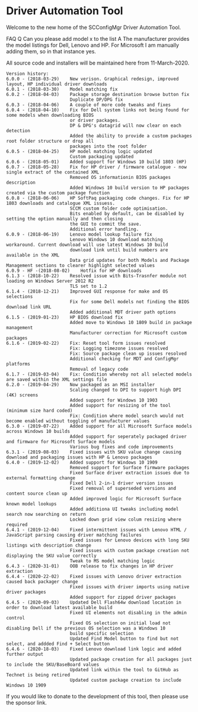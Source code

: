 # Driver Automation Tool

Welcome to the new home of the SCConfigMgr Driver Automation Tool.

FAQ
Q Can you please add model x to the list
A The manufacturer provides the model listings for Dell, Lenovo and HP. For Microsoft I am manually adding them, so in that instance yes.

All source code and installers will be maintained here from 11-March-2020. 

    Version history:
	6.0.0 - (2018-03-29)	New verison. Graphical redesign, improved layout, HP individual driver downloads
	6.0.1 - (2018-03-30)	Model matching fix
	6.0.2 - (2018-04-03)	Package storage destination browse button fix
							Duplicate DP/DPG fix
	6.0.3 - (2018-04-06)	A couple of more code tweaks and fixes
	6.0.4 - (2018-04-10)	Fix for Dell system links not being found for some models when downloading BIOS 
							or driver packages.
							DP & DPG's datagrid will now clear on each detection
							Added the ability to provide a custom packages root folder structure or drop all
							packages into the root folder
	6.0.5 - (2018-04-25)	HP model matching logic updated
							Custom packaging updated
	6.0.6 - (2018-05-01)	Added support for Windows 10 build 1803 (HP)
	6.0.7 - (2018-05-28)	Fix for HP driver / firmware catalogue - now single extract of the contained XML
							Removed OS informationin BIOS packages description
							Added Windows 10 build version to HP packages created via the custom package function 
	6.0.8 - (2018-06-06)    HP SoftPaq packaging code changes. Fix for HP 1803 downloads and catalogue XML issuess. 
							SCCM custom folder code optimisation. 
							Bits enabled by default, can be disabled by setting the option manually and then closing 
							the GUI to commit the save. 
							Additional error handling.	
	6.0.9 - (2018-06-19)	Lenovo model lookup failure fix
							Lenovo Windows 10 download matching workaround. Current download will use latest Windows 10 build
							download link until build numbers are available in the XML
							Data grid updates for both Models and Package Management sections to clearer highlight selected values 
	6.0.9 - HF -(2018-08-02)	Hotfix for HP downloads
	6.1.3 - (2018-10-22)	Resolved issue with Bits-Trasnfer module not loading on Windows Server 2012 R2
							TLS set to 1.2
	6.1.4 - (2018-12-21)	Improved GUI response for make and OS selections
							Fix for some Dell models not finding the BIOS download link URL
							Added additional MDT driver path options
	6.1.5 - (2019-01-23)	HP BIOS download fix
							Added move to Windows 10 1809 build in package management	
							Manufacturer correction for Microsoft custom packages
	6.1.6 - (2019-02-22)	Fix: Reset tool form issues resolved
							Fix: Logging timezone issues resolved
							Fix: Source package clean up issues resolved
							Additional checking for MDT and ConfigMgr platforms
							Removal of legacy code
	6.1.7 - (2019-03-04)	Fix: Condition whereby not all selected models are saved within the XML settings file	
	6.2.0 - (2019-04-29)	Now packaged as an MSI installer
							Scaling changed to DPI to support high DPI (4K) screens
							Added support for Windows 10 1903
							Added support for resizing of the tool (minimum size hard coded)
							Fix: Condition where model search would not become enabled without toggling of manufacturer values
	6.3.0 - (2019-07-22)	Added support for all Microsoft Surface models across Windows 10 builds
							Added support for seperately packaged driver and firmware for Microsoft Surface models
							Various bug fixes and code improvements
	6.3.1 - (2019-08-03)	Fixed issues with SKU value change causing download and packaging issues with HP & Lenovo packages
	6.4.0 - (2019-12-02)	Added support for Windows 10 1909
							Removed support for Surface firmware packages
							Fixed Surface driver extraction issues due to external formatting change
							Fixed Dell 2-in-1 driver version issues
							Fixed removal of superseded versions and content source clean up
							Added improved logic for Microsoft Surface known model lookups
							Added additiona UI tweaks including model search now searching on return
							Locked down grid view colum resizing where required
	6.4.1 - (2019-12-04)	Fixed intermittent issues with Lenovo HTML / JavaScript parsing causing driver matching failures
							Fixed issues for Lenovo devices with long SKU listings with description change
							Fixed issues with custom package creation not displaying the SKU value correctly
							Tweak to MS model matching logic
	6.4.3 - (2020-31-01)	OOB release to fix changes in HP driver extraction
	6.4.4 - (2020-22-02)	Fixed issues with Lenovo driver extraction caused back packager change
							Fixed issues with driver imports using native driver packages
							Added support for zipped driver packages
	6.4.5 - (2020-09-03)	Updated Dell Flash64w download location in order to download latest available build
							Fixed UI elements not disabling in the admin control
							Fixed OS selection on initial load not disabling Dell if the previous OS selection was a Windows 10 
							build specific selection
							Updated Find Model button to find but not select, and addded Find + Select button
	6.4.6 - (2020-18-03)	Fixed Lenovo download link logic and added further output
							Updated package creation for all packages just to include the SKU/BaseBoard values
							Updated link within the tool to GitHub as Technet is being retired
							Updated custom package creation to include Windows 10 1909		

If you would like to donate to the development of this tool, then please use the sponsor link.
